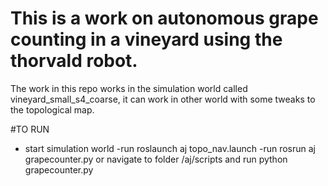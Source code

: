 # This is a work on autonomous grape counting in a vineyard using the thorvald robot.

The work in this repo works in the simulation world called vineyard_small_s4_coarse, it can work in other world with some tweaks to the topological map.

#TO RUN
- start simulation world
-run roslaunch aj topo_nav.launch
-run rosrun aj grapecounter.py or navigate to folder /aj/scripts and run python grapecounter.py
